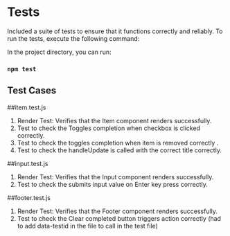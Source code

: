 # Tests

Included a suite of tests to ensure that it functions correctly and reliably. To run the tests, execute the following command:

In the project directory, you can run:

### `npm test`

## Test Cases

##item.test.js

1. Render Test: Verifies that the Item component renders successfully.
2. Test to check the Toggles completion when checkbox is clicked correctly.
3. Test to check the toggles completion when item is removed correctly .
4. Test to check the handleUpdate is called with the correct title correctly. 

##input.test.js

1. Render Test: Verifies that the Input component renders successfully.
2. Test to check the submits input value on Enter key press correctly.

##footer.test.js

1. Render Test: Verifies that the Footer component renders successfully.
2. Test to check the Clear completed button triggers action correctly (had to add data-testid in the file to call in the test file)


